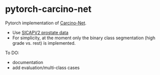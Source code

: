 # pytorch-carcino-net
Pytorch implementation of [Carcino-Net](https://ieeexplore.ieee.org/document/9176235).


* Use [SICAPV2 prostate data](https://doi.org/10.1016/j.cmpb.2020.105637)
* For simplicity, at the moment only the binary class segmentation (high grade vs. rest) is implemented.

To DO:
* documentation
* add evaluation/multi-class cases
